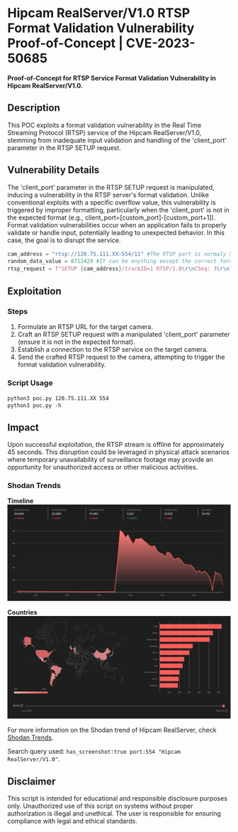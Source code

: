 # Hipcam RealServer/V1.0 RTSP Format Validation Vulnerability Proof-of-Concept | CVE-2023-50685

**Proof-of-Concept for RTSP Service Format Validation Vulnerability in Hipcam RealServer/V1.0.**

## Description
This POC exploits a format validation vulnerability in the Real Time Streaming Protocol (RTSP) service of the Hipcam RealServer/V1.0, stemming from inadequate input validation and handling of the 'client_port' parameter in the RTSP SETUP request.

## Vulnerability Details
The 'client_port' parameter in the RTSP SETUP request is manipulated, inducing a vulnerability in the RTSP server's format validation. Unlike conventional exploits with a specific overflow value, this vulnerability is triggered by improper formatting, particularly when the 'client_port' is not in the expected format (e.g., client_port=[custom_port]-[custom_port+1]). Format validation vulnerabilities occur when an application fails to properly validate or handle input, potentially leading to unexpected behavior. In this case, the goal is to disrupt the service.

```python
cam_address = "rtsp://120.75.111.XX:554/11" #The RTSP port is normaly 554 with the path /11 which is also normaly used in Hipcam Cameras
random_data_value = 8712429 #It can be anything except the correct format of [custom_port]-[custom_port+1]
rtsp_request = f"SETUP {cam_address}/trackID=1 RTSP/1.0\r\nCSeq: 3\r\nTransport: RTP/AVP;unicast;client_port={random_data_value}\r\n\r\n"
```

## Exploitation
### Steps
1. Formulate an RTSP URL for the target camera.
2. Craft an RTSP SETUP request with a manipulated 'client_port' parameter (ensure it is not in the expected format).
3. Establish a connection to the RTSP service on the target camera.
4. Send the crafted RTSP request to the camera, attempting to trigger the format validation vulnerability.

### Script Usage
```cli
python3 poc.py 120.75.111.XX 554
python3 poc.py -h
```

## Impact
Upon successful exploitation, the RTSP stream is offline for approximately 45 seconds. This disruption could be leveraged in physical attack scenarios where temporary unavailability of surveillance footage may provide an opportunity for unauthorized access or other malicious activities.

### Shodan Trends
**Timeline**
![Shodan Trend of Hipcam RealServer/V1.0 Devices](/assets_images/shodan_trend_timeline.png)

**Countries**
![Top Ranked Countries with Hipcam RealServer/V1.0 Devices](/assets_images/shodan_trend_countries.png)

For more information on the Shodan trend of Hipcam RealServer, check [Shodan Trends](https://trends.shodan.io/search?query=has_screenshot%3Atrue+port%3A554+%22Hipcam+RealServer%2FV1.0%22#facet/overview).

Search query used: `has_screenshot:true port:554 "Hipcam RealServer/V1.0"`.

## Disclaimer
This script is intended for educational and responsible disclosure purposes only. Unauthorized use of this script on systems without proper authorization is illegal and unethical. The user is responsible for ensuring compliance with legal and ethical standards.
